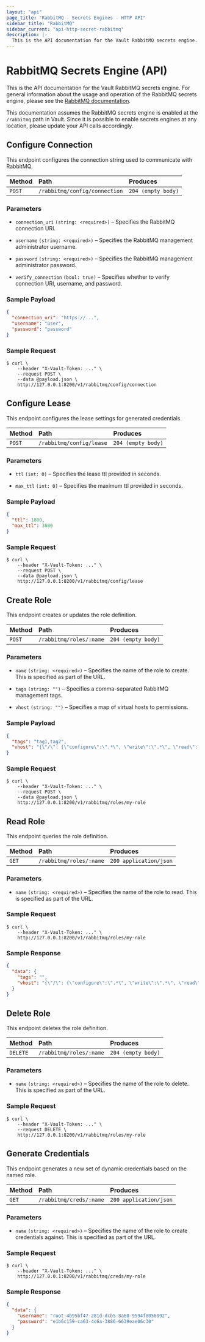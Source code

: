 ```yaml
---
layout: "api"
page_title: "RabbitMQ - Secrets Engines - HTTP API"
sidebar_title: "RabbitMQ"
sidebar_current: "api-http-secret-rabbitmq"
description: |-
  This is the API documentation for the Vault RabbitMQ secrets engine.
---
```


# RabbitMQ Secrets Engine (API)

This is the API documentation for the Vault RabbitMQ secrets engine. For general
information about the usage and operation of the RabbitMQ secrets engine, please
see the [RabbitMQ documentation](/docs/secrets/rabbitmq/index.html).

This documentation assumes the RabbitMQ secrets engine is enabled at the
`/rabbitmq` path in Vault. Since it is possible to enable secrets engines at any
location, please update your API calls accordingly.

## Configure Connection

This endpoint configures the connection string used to communicate with
RabbitMQ.

| Method   | Path                         | Produces               |
| :------- | :--------------------------- | :--------------------- |
| `POST`   | `/rabbitmq/config/connection` | `204 (empty body)` |

### Parameters

- `connection_uri` `(string: <required>)` – Specifies the RabbitMQ connection
  URI.

- `username` `(string: <required>)` – Specifies the RabbitMQ management
  administrator username.

- `password` `(string: <required>)` – Specifies the RabbitMQ management
  administrator password.

- `verify_connection` `(bool: true)` – Specifies whether to verify connection
  URI, username, and password.

### Sample Payload

```json
{
  "connection_uri": "https://...",
  "username": "user",
  "password": "password"
}
```

### Sample Request

```
$ curl \
    --header "X-Vault-Token: ..." \
    --request POST \
    --data @payload.json \
    http://127.0.0.1:8200/v1/rabbitmq/config/connection
```

## Configure Lease

This endpoint configures the lease settings for generated credentials.

| Method   | Path                         | Produces               |
| :------- | :--------------------------- | :--------------------- |
| `POST`   | `/rabbitmq/config/lease`     | `204 (empty body)` |

### Parameters

- `ttl` `(int: 0)` – Specifies the lease ttl provided in seconds.

- `max_ttl` `(int: 0)` – Specifies the maximum ttl provided in seconds.

### Sample Payload

```json
{
  "ttl": 1800,
  "max_ttl": 3600
}
```

### Sample Request

```
$ curl \
    --header "X-Vault-Token: ..." \
    --request POST \
    --data @payload.json \
    http://127.0.0.1:8200/v1/rabbitmq/config/lease
```

## Create Role

This endpoint creates or updates the role definition.

| Method   | Path                         | Produces               |
| :------- | :--------------------------- | :--------------------- |
| `POST`   | `/rabbitmq/roles/:name`      | `204 (empty body)`     |

### Parameters

- `name` `(string: <required>)` – Specifies the name of the role to create. This
  is specified as part of the URL.

- `tags` `(string: "")` – Specifies a comma-separated RabbitMQ management tags.

- `vhost` `(string: "")` – Specifies a map of virtual hosts to
  permissions.

### Sample Payload

```json
{
  "tags": "tag1,tag2",
  "vhost": "{\"/\": {\"configure\":\".*\", \"write\":\".*\", \"read\": \".*\"}}"
}
```

### Sample Request

```
$ curl \
    --header "X-Vault-Token: ..." \
    --request POST \
    --data @payload.json \
    http://127.0.0.1:8200/v1/rabbitmq/roles/my-role
```

## Read Role

This endpoint queries the role definition.

| Method   | Path                         | Produces               |
| :------- | :--------------------------- | :--------------------- |
| `GET`    | `/rabbitmq/roles/:name`      | `200 application/json` |

### Parameters

- `name` `(string: <required>)` – Specifies the name of the role to read. This
  is specified as part of the URL.

### Sample Request

```
$ curl \
    --header "X-Vault-Token: ..." \
    http://127.0.0.1:8200/v1/rabbitmq/roles/my-role
```

### Sample Response

```json
{
  "data": {
    "tags": "",
    "vhost": "{\"/\": {\"configure\":\".*\", \"write\":\".*\", \"read\": \".*\"}}"
  }
}
```

## Delete Role

This endpoint deletes the role definition.

| Method   | Path                         | Produces               |
| :------- | :--------------------------- | :--------------------- |
| `DELETE` | `/rabbitmq/roles/:name`     | `204 (empty body)`     |

### Parameters

- `name` `(string: <required>)` – Specifies the name of the role to delete. This
  is specified as part of the URL.

### Sample Request

```
$ curl \
    --header "X-Vault-Token: ..." \
    --request DELETE \
    http://127.0.0.1:8200/v1/rabbitmq/roles/my-role
```

## Generate Credentials

This endpoint generates a new set of dynamic credentials based on the named
role.

| Method   | Path                         | Produces               |
| :------- | :--------------------------- | :--------------------- |
| `GET`    | `/rabbitmq/creds/:name`      | `200 application/json` |

### Parameters

- `name` `(string: <required>)` – Specifies the name of the role to create
  credentials against. This is specified as part of the URL.

### Sample Request

```
$ curl \
    --header "X-Vault-Token: ..." \
    http://127.0.0.1:8200/v1/rabbitmq/creds/my-role
```

### Sample Response

```json
{
  "data": {
    "username": "root-4b95bf47-281d-dcb5-8a60-9594f8056092",
    "password": "e1b6c159-ca63-4c6a-3886-6639eae06c30"
  }
}
```
